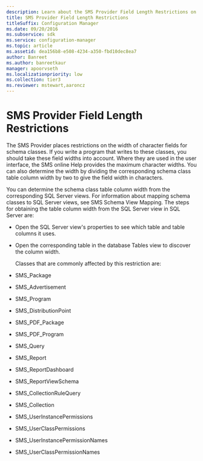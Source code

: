```yaml
---
description: Learn about the SMS Provider Field Length Restrictions on the width of character fields for schema classes.
title: SMS Provider Field Length Restrictions
titleSuffix: Configuration Manager
ms.date: 09/20/2016
ms.subservice: sdk
ms.service: configuration-manager
ms.topic: article
ms.assetid: dea156b8-e508-4234-a350-fbd10dec8ea7
author: Banreet
ms.author: banreetkaur
manager: apoorvseth
ms.localizationpriority: low
ms.collection: tier3
ms.reviewer: mstewart,aaroncz 
---
```

# SMS Provider Field Length Restrictions
The SMS Provider places restrictions on the width of character fields for schema classes. If you write a program that writes to these classes, you should take these field widths into account. Where they are used in the user interface, the SMS online Help provides the maximum character widths. You can also determine the width by dividing the corresponding schema class table column width by two to give the field width in characters.  

 You can determine the schema class table column width from the corresponding SQL Server views. For information about mapping schema classes to SQL Server views, see SMS Schema View Mapping. The steps for obtaining the table column width from the SQL Server view in SQL Server are:  

- Open the SQL Server view's properties to see which table and table columns it uses.  

- Open the corresponding table in the database Tables view to discover the column width.  

  Classes that are commonly affected by this restriction are:  

- SMS_Package  

- SMS_Advertisement  

- SMS_Program  

- SMS_DistributionPoint  

- SMS_PDF_Package  

- SMS_PDF_Program  

- SMS_Query  

- SMS_Report  

- SMS_ReportDashboard  

- SMS_ReportViewSchema  

- SMS_CollectionRuleQuery  

- SMS_Collection  

- SMS_UserInstancePermissions  

- SMS_UserClassPermissions  

- SMS_UserInstancePermissionNames  

- SMS_UserClassPermissionNames

